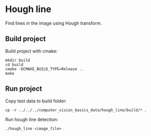 # Hough line
Find lines in the image using Hough transform.

## Build project
Build project with cmake:
```
mkdir build
cd build
cmake -DCMAKE_BUILD_TYPE=Release ..
make
```

## Run project
Copy test data to build folder:
```
cp -r ../../../computer_vision_basics_data/hough_line/build/* .
```

Run hough line detection:
```
./hough_line <image_file>
```
